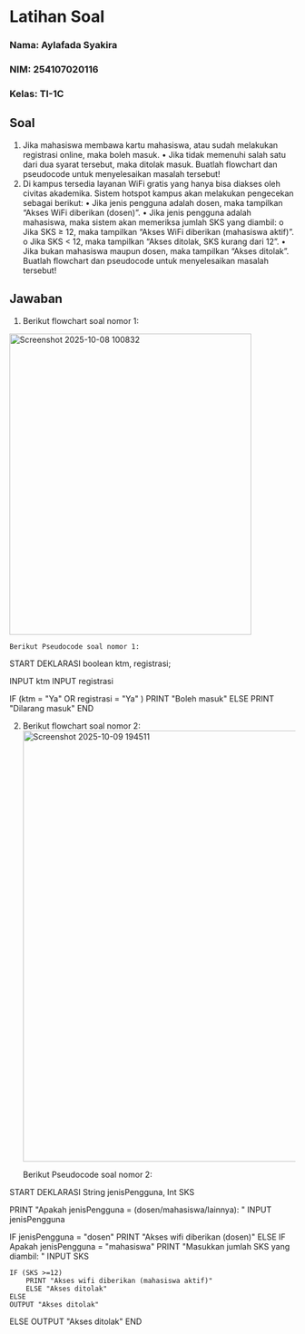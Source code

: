 # Latihan Soal

<h3> Nama: Aylafada Syakira <h3>
<h3> NIM: 254107020116 <h3>
<h3> Kelas: TI-1C <h3>

## Soal 
1. Jika mahasiswa membawa kartu mahasiswa, atau sudah melakukan registrasi online, maka boleh masuk.
    • Jika tidak memenuhi salah satu dari dua syarat tersebut, maka ditolak masuk. Buatlah flowchart dan pseudocode untuk menyelesaikan masalah tersebut!
2. Di kampus tersedia layanan WiFi gratis yang hanya bisa diakses oleh civitas akademika. Sistem hotspot kampus akan melakukan pengecekan sebagai berikut:
    • Jika jenis pengguna adalah dosen, maka tampilkan “Akses WiFi diberikan (dosen)”.
    • Jika jenis pengguna adalah mahasiswa, maka sistem akan memeriksa jumlah SKS yang diambil:
        o Jika SKS ≥ 12, maka tampilkan “Akses WiFi diberikan (mahasiswa aktif)”.
        o Jika SKS < 12, maka tampilkan “Akses ditolak, SKS kurang dari 12”.
    • Jika bukan mahasiswa maupun dosen, maka tampilkan “Akses ditolak”. Buatlah flowchart dan pseudocode untuk menyelesaikan masalah tersebut!

## Jawaban

1. Berikut flowchart soal nomor 1:<br>
 <img width="426" height="531" alt="Screenshot 2025-10-08 100832" src="https://github.com/user-attachments/assets/2e26119d-c341-4977-9ad0-82d2aa121914" />

    Berikut Pseudocode soal nomor 1:

 START
 DEKLARASI boolean ktm, registrasi;
 
INPUT ktm 
INPUT registrasi
 
 IF (ktm = "Ya" OR registrasi = "Ya" )
    PRINT "Boleh masuk"
 ELSE 
    PRINT "Dilarang masuk"
END

2. Berikut flowchart soal nomor 2: <br>
   <img width="585" height="760" alt="Screenshot 2025-10-09 194511" src="https://github.com/user-attachments/assets/8bc84a06-b8b0-40c4-b44e-d6f166891b16" />

    Berikut Pseudocode soal nomor 2: 

START
DEKLARASI String jenisPengguna, Int SKS

PRINT "Apakah jenisPengguna = (dosen/mahasiswa/lainnya): "
INPUT jenisPengguna

IF jenisPengguna = "dosen" 
    PRINT "Akses wifi diberikan (dosen)"
ELSE IF Apakah jenisPengguna = "mahasiswa"
    PRINT "Masukkan jumlah SKS yang diambil: "
    INPUT SKS

    IF (SKS >=12)
        PRINT "Akses wifi diberikan (mahasiswa aktif)"
        ELSE "Akses ditolak"
    ELSE 
    OUTPUT "Akses ditolak"

ELSE 
    OUTPUT "Akses ditolak"
END
